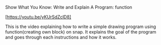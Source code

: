 Show What You Know: Write and Explain A Program: function

[https://youtu.be/yKUrSdZclD8]

This is the video explaining how to write a simple drawing program using function(creating own block) on snap. It explains the goal of the program and goes through each instructions and how it works.
